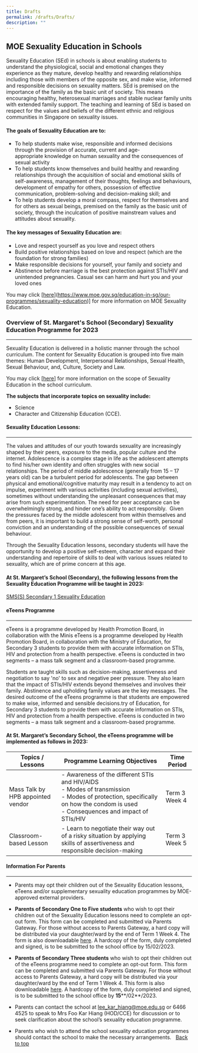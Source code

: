 ```yaml
---
title: Drafts
permalink: /drafts/Drafts/
description: ""
---
```

MOE Sexuality Education in Schools
----------------------------------

Sexuality Education (SEd) in schools is about enabling students to understand the physiological, social and emotional changes they experience as they mature, develop healthy and rewarding relationships including those with members of the opposite sex, and make wise, informed and responsible decisions on sexuality matters. SEd is premised on the importance of the family as the basic unit of society. This means encouraging healthy, heterosexual marriages and stable nuclear family units with extended family support. The teaching and learning of SEd is based on respect for the values and beliefs of the different ethnic and religious communities in Singapore on sexuality issues.  

#### The goals of Sexuality Education are to:

* To help students make wise, responsible and informed decisions through the provision of accurate, current and age-appropriate knowledge on human sexuality and the consequences of sexual activity
* To help students know themselves and build healthy and rewarding relationships through the acquisition of social and emotional skills of self-awareness, management of their thoughts, feelings and behaviours, development of empathy for others, possession of effective communication, problem-solving and decision-making skill; and
* To help students develop a moral compass, respect for themselves and for others as sexual beings, premised on the family as the basic unit of society, through the inculcation of positive mainstream values and attitudes about sexuality.


#### The key messages of Sexuality Education are:

* Love and respect yourself as you love and respect others
* Build positive relationships based on love and respect (which are the foundation for strong families)
* Make responsible decisions for yourself, your family and society and
* Abstinence before marriage is the best protection against STIs/HIV and unintended pregnancies. Casual sex can harm and hurt you and your loved ones

You may click [[here](https://www.moe.gov.sg/education-in-sg/our-programmes/sexuality-education/scope-and-teaching-approach)](https://www.moe.gov.sg/education-in-sg/our-programmes/sexuality-education)] for more information on MOE Sexuality Education.   


### Overview of St. Margaret's School (Secondary) Sexuality Education Programme for 2023
-----------------------------------------------------------------------------
Sexuality Education is delivered in a holistic manner through the school curriculum. The content for Sexuality Education is grouped into five main themes: Human Development, Interpersonal Relationships, Sexual Health, Sexual Behaviour, and, Culture, Society and Law. 

You may click [[here](https://go.gov.sg/moe-sexuality-education-scope)] for more information on the scope of Sexuality Education in the school curriculum.
    
      
    
**The subjects that incorporate topics on sexuality include:**

* Science 
* Character and Citizenship Education (CCE).

#### Sexuality Education Lessons:
----------------------------
The values and attitudes of our youth towards sexuality are increasingly shaped by their peers, exposure to the media, popular culture and the internet. Adolescence is a complex stage in life as the adolescent attempts to find his/her own identity and often struggles with new social relationships. The period of middle adolescence (generally from 15 – 17 years old) can be a turbulent period for adolescents. The gap between physical and emotional/cognitive maturity may result in a tendency to act on impulse, experiment with various activities (including sexual activities), sometimes without understanding the unpleasant consequences that may arise from such experimentation. The need for peer acceptance can be overwhelmingly strong, and hinder one’s ability to act responsibly.  Given the pressures faced by the middle adolescent from within themselves and from peers, it is important to build a strong sense of self-worth, personal conviction and an understanding of the possible consequences of sexual behaviour. 

Through the Sexuality Education lessons, secondary students will have the opportunity to develop a positive self-esteem, character and expand their understanding and repertoire of skills to deal with various issues related to sexuality, which are of prime concern at this age.

  

  

#### At St. Margaret’s School (Secondary), the following lessons from the Sexuality Education Programme will be taught in 2023:

[SMS(S) Secondary 1 Sexuality Education]()



#### eTeens Programme
----------------

eTeens is a programme developed by Health Promotion Board, in collaboration with the Minis   eTeens is a programme developed by Health Promotion Board, in collaboration with the Ministry of Education, for Secondary 3 students to provide them with accurate information on STIs, HIV and protection from a health perspective. eTeens is conducted in two segments – a mass talk segment and a classroom-based programme.

  

Students are taught skills such as decision-making, assertiveness and negotiation to say 'no' to sex and negative peer pressure. They also learn that the impact of STIs/HIV extends beyond themselves and involves their family. Abstinence and upholding family values are the key messages. The desired outcome of the eTeens programme is that students are empowered to make wise, informed and sensible decisions.try of Education, for Secondary 3 students to provide them with accurate information on STIs, HIV and protection from a health perspective. eTeens is conducted in two segments – a mass talk segment and a classroom-based programme.

#### **At St. Margaret’s Secondary School, the eTeens programme will be implemented as follows in 2023:**

| Topics / Lessons | Programme Learning Objectives | Time Period |
|---|---|---|
| Mass Talk by HPB appointed vendor  | - Awareness of the different STIs and HIV/AIDS<br>- Modes of transmission<br>- Modes of protection, specifically on how the condom is used<br>- Consequences and impact of STIs/HIV | Term 3 Week 4 |
| Classroom-based Lesson | - Learn to negotiate their way out of a risky situation by applying skills of assertiveness and responsible decision-making | Term 3 Week 5 |

#### Information For Parents
-----------------------
*   Parents may opt their children out of the Sexuality Education lessons, eTeens and/or supplementary sexuality education programmes by MOE-approved external providers. 

  
*   **Parents of Secondary One to Five students** who wish to opt their children out of the Sexuality Education lessons need to complete an opt-out form. This form can be completed and submitted via Parents Gateway. For those without access to Parents Gateway, a hard copy will be distributed via your daughter/ward by the end of Term 1 Week 4. The form is also downloadable [here](https://stmargaretssec-moe-edu-sg-admin.cwp.sg/qql/slot/u168/website%20SEd%20opt%20out%20form%202023%20Annex%20A2.pdf). A hardcopy of the form, duly completed and signed, is to be submitted to the school office by 15/02/2023.  
    

  

*   **Parents of Secondary Three students** who wish to opt their children out of the eTeens programme need to complete an opt-out form. This form can be completed and submitted via Parents Gateway. For those without access to Parents Gateway, a hard copy will be distributed via your daughter/ward by the end of Term 1 Week 4. This form is also downloadable [here](https://stmargaretssec-moe-edu-sg-admin.cwp.sg/qql/slot/u168/website%20eTeens%20opt%20out%20form%202023%20Annex%20B2.pdf). A hardcopy of the form, duly completed and signed, is to be submitted to the school office by **15****/02**/2023.

  

*   Parents can contact the school at [lee\_kar\_hiang@moe.edu.sg](mailto:lee_kar_hiang@moe.edu.sg) or 6466 4525 to speak to Mrs Foo Kar Hiang (HOD/CCE) for discussion or to seek clarification about the school’s sexuality education programme.

  

*   Parents who wish to attend the school sexuality education programmes should contact the school to make the necessary arrangements.
  [Back to top](#top)